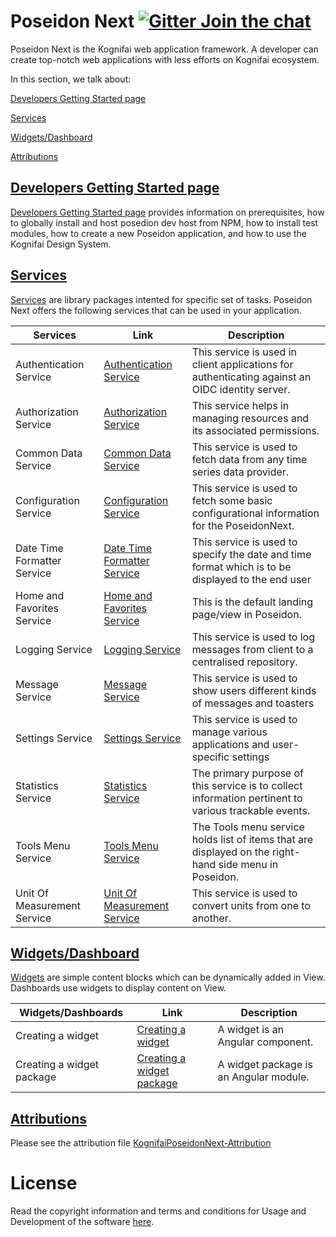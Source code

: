 
# Poseidon Next  [![Gitter Join the chat](https://badges.gitter.im/Join%20Chat.svg)](https://gitter.im/kognifai/Lobby)

Poseidon Next is the Kognifai web application framework. A developer can create top-notch web applications with less efforts on Kognifai ecosystem.

In this section, we talk about:

[Developers Getting Started page](#Developers-Getting-Started-page)

[Services](#Services)

[Widgets/Dashboard](#Widgets/Dashboard)

[Attributions](#Attributions)

## [Developers Getting Started page](https://github.com/kognifai/PoseidonNext-Framework/blob/master/Developers-Getting-Started.md) 
[Developers Getting Started page](https://github.com/kognifai/PoseidonNext-Framework/blob/master/Developers-Getting-Started.md)  provides information on prerequisites, how to globally install and host posedion dev host from NPM, how to install test modules, how to create a new Poseidon application, and how to use the Kognifai Design System. 

## [Services](https://github.com/kognifai/PoseidonNext-Framework/blob/master/Services.md)

[Services](https://github.com/kognifai/PoseidonNext-Framework/blob/master/Services.md) are library packages intented for specific set of tasks. Poseidon Next offers the following services that can be used in your application.

| Services| Link | Description  
|-------------------------|---------------|--------
 Authentication Service | [Authentication Service](https://github.com/kognifai/PoseidonNext-Framework/blob/master/SDK-documentation/Authentication-Service.md)|This service is used in client applications for authenticating against an OIDC identity server. 
 Authorization Service| [Authorization Service](https://github.com/kognifai/PoseidonNext-Framework/blob/master/SDK-documentation/Authorization-Service.md)|This service helps in managing resources and its associated permissions. |
  Common Data Service | [Common Data Service](https://github.com/kognifai/PoseidonNext-Framework/blob/master/SDK-documentation/Common-Data-Service.md)|This service is used to fetch data from any time series data provider. |
 Configuration Service | [Configuration Service](https://github.com/kognifai/PoseidonNext-Framework/blob/master/SDK-documentation/Configuration-Service.md)|This service is used to fetch some basic configurational information for the PoseidonNext.  |
 Date Time Formatter Service |  [Date Time Formatter Service](https://github.com/kognifai/PoseidonNext-Framework/blob/master/SDK-documentation/Date-Time-Formatter-Service.md)|This service is used to specify the date and time format which is to be displayed to the end user |
  Home and Favorites Service | [Home and Favorites Service](https://github.com/kognifai/PoseidonNext-Framework/blob/master/SDK-documentation/Home-and-Favorites-Service.md)|This is the default landing page/view in Poseidon.  |
 Logging Service | [Logging Service](https://github.com/kognifai/PoseidonNext-Framework/blob/master/SDK-documentation/Logging-Service.md)|This service is used to log messages from client to a centralised repository.  |
  Message Service | [Message Service](https://github.com/kognifai/PoseidonNext-Framework/blob/master/SDK-documentation/Message-Service.md)|This service is  used to show users different kinds of messages and toasters  |
 Settings Service | [Settings Service](https://github.com/kognifai/PoseidonNext-Framework/blob/master/SDK-documentation/Settings-Service.md)|This service is used to manage various applications and user-specific settings |The primary purpose of this service is to collect information pertinent to various trackable events |
 Statistics Service |  [Statistics Service](https://github.com/kognifai/PoseidonNext-Framework/blob/master/SDK-documentation/Statistics-Service.md)|The primary purpose of this service is to collect information pertinent to various trackable events. |
 Tools Menu Service| [Tools Menu Service](https://github.com/kognifai/PoseidonNext-Framework/blob/master/SDK-documentation/Tools-Menu-Service.md)|The Tools menu service holds list of items that are displayed on the right-hand side menu in Poseidon.  |
Unit Of Measurement Service| [Unit Of Measurement Service](https://github.com/kognifai/PoseidonNext-Framework/blob/master/SDK-documentation/Unit-Of-Measurement-Service.md)|This service is used to convert units from one to another.   |

## [Widgets/Dashboard](https://github.com/kognifai/PoseidonNext-Framework/blob/master/SDK-documentation/Widgets.md)

[Widgets](https://github.com/kognifai/PoseidonNext-Framework/blob/master/SDK-documentation/Widgets.md) are simple content blocks which can be dynamically added in View. Dashboards use widgets to display content on View.

| Widgets/Dashboards | Link | Description | 
|-------------------------|------------------| ---------------|
  Creating a widget | [Creating a widget](https://github.com/kognifai/PoseidonNext-Framework/blob/master/SDK-documentation/Dashboards/Creating-a-widget.md)|A widget is an Angular component. |
  Creating a widget package | [Creating a widget package](https://github.com/kognifai/PoseidonNext-Framework/blob/master/SDK-documentation/Dashboards/Creating-a-widgets-package.md)|A widget package is an Angular module.|
  
## [Attributions](https://github.com/kognifai/PoseidonNext_Samples/blob/master/KognifaiPoseidonNext-Attribution.pdf)
Please see the attribution file [KognifaiPoseidonNext-Attribution](https://github.com/kognifai/PoseidonNext_Samples/blob/master/KognifaiPoseidonNext-Attribution.pdf)

# License
Read the copyright information and terms and conditions for Usage and Development of the software [here](https://github.com/kognifai/Kognifai/blob/master/License.md#copyright--year-kongsberg-digital-as).
